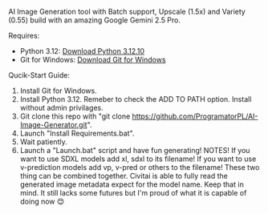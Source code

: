 AI Image Generation tool with Batch support, Upscale (1.5x) and Variety (0.55) build with an amazing Google Gemini 2.5 Pro.

Requires:
- Python 3.12: [Download Python 3.12.10](https://www.python.org/downloads/release/python-31210/)
- Git for Windows: [Download Git for Windows](https://git-scm.com/downloads/win)


Qucik-Start Guide:
1. Install Git for Windows.
2. Install Python 3.12. Remeber to check the ADD TO PATH option. Install without admin privilages.
3. Git clone this repo with "git clone https://github.com/ProgramatorPL/AI-Image-Generator.git".
4. Launch "Install Requirements.bat".
5. Wait patiently.
6. Launch a "Launch.bat" script and have fun generating!
NOTES!
If you want to use SDXL models add xl, sdxl to its filename!
If you want to use v-prediction models add vp, v-pred or others to the filename!
These two thing can be combined together.
Civitai is able to fully read the generated image metadata expect for the model name. Keep that in mind.
It still lacks some futures but I'm proud of what it is capable of doing now 😊
